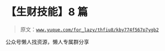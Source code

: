# 【生财技能】8 篇

> 原文：[`www.yuque.com/for_lazy/thfiu8/kby774f567p7ygb2`](https://www.yuque.com/for_lazy/thfiu8/kby774f567p7ygb2)

<ne-p id="ue143f165" data-lake-id="ue143f165"><ne-text id="uf530de01">公众号懒人找资源，懒人专属群分享</ne-text></ne-p>